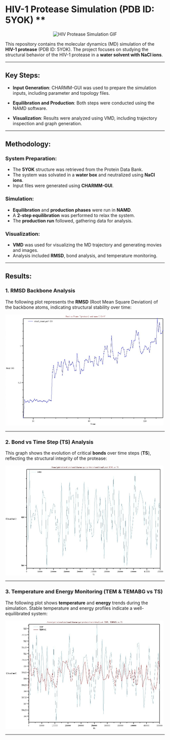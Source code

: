 # HIV-1 Protease Simulation (PDB ID: 5YOK) **

<div align="center">
  <img src="https://github.com/gabimafuzo/NAMD/blob/eef890ad992f9ba255e50af4400bad1947774a50/HIV%20Protease%20-%205YOK/proteinacomp.gif" alt="HIV Protease Simulation GIF" width="600px">
</div>

This repository contains the molecular dynamics (MD) simulation of the **HIV-1 protease** (PDB ID: 5YOK). The project focuses on studying the structural behavior of the HIV-1 protease in a **water solvent with NaCl ions**.

---

## **Key Steps**:
- **Input Generation**: CHARMM-GUI was used to prepare the simulation inputs, including parameter and topology files.

- **Equilibration and Production**: Both steps were conducted using the NAMD software.

- **Visualization**: Results were analyzed using VMD, including trajectory inspection and graph generation.

---

## **Methodology**:

### **System Preparation**:
- The **5YOK** structure was retrieved from the Protein Data Bank.
- The system was solvated in a **water box** and neutralized using **NaCl ions**.
- Input files were generated using **CHARMM-GUI**.

### **Simulation**:
- **Equilibration** and **production phases** were run in **NAMD**.
- A **2-step equilibration** was performed to relax the system.
- The **production run** followed, gathering data for analysis.

### **Visualization**:
- **VMD** was used for visualizing the MD trajectory and generating movies and images.
- Analysis included **RMSD**, bond analysis, and temperature monitoring.

---

## **Results**:

### **1. RMSD Backbone Analysis**
The following plot represents the **RMSD** (Root Mean Square Deviation) of the backbone atoms, indicating structural stability over time:

<div align="left">
  <img src="https://github.com/gabimafuzo/NAMD/blob/b668d687668c926dec2971f26645039c4ca231fc/HIV%20Protease%20-%205YOK/rmsdvsframe.jpeg" alt="RMSD Backbone Analysis" width="500px">
</div>

---

### **2. Bond vs Time Step (TS) Analysis**
This graph shows the evolution of critical **bonds** over time steps (**TS**), reflecting the structural integrity of the protease:

<div align="left">
  <img src="https://github.com/gabimafuzo/NAMD/blob/b668d687668c926dec2971f26645039c4ca231fc/HIV%20Protease%20-%205YOK/bondvsts.jpeg" alt="Bond vs Time Step (TS) Analysis" width="500px">
</div>

---

### **3. Temperature and Energy Monitoring (TEM & TEMABG vs TS)**
The following plot shows **temperature** and **energy** trends during the simulation. Stable temperature and energy profiles indicate a well-equilibrated system:

<div align="left">
  <img src="https://github.com/gabimafuzo/NAMD/blob/b668d687668c926dec2971f26645039c4ca231fc/HIV%20Protease%20-%205YOK/tempvsts.jpeg" alt="Temperature and Energy Monitoring" width="500px">
</div>

---

